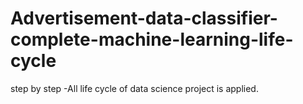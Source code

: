 # Advertisement-data-classifier-complete-machine-learning-life-cycle
step by step -All life cycle of data science project is applied.
